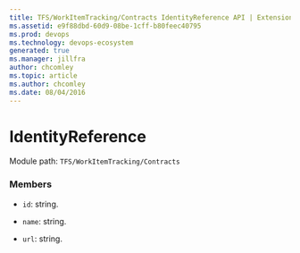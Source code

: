 ```yaml
---
title: TFS/WorkItemTracking/Contracts IdentityReference API | Extensions for Azure DevOps Services
ms.assetid: e9f88dbd-60d9-08be-1cff-b80feec40795
ms.prod: devops
ms.technology: devops-ecosystem
generated: true
ms.manager: jillfra
author: chcomley
ms.topic: article
ms.author: chcomley
ms.date: 08/04/2016
---
```


# IdentityReference

Module path: `TFS/WorkItemTracking/Contracts`


### Members

* `id`: string. 

* `name`: string. 

* `url`: string. 

